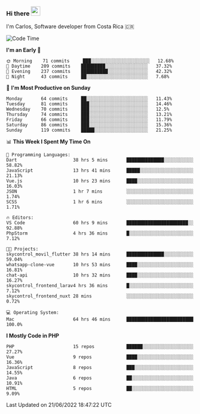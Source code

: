 ### Hi there <img src="https://media.giphy.com/media/hvRJCLFzcasrR4ia7z/giphy.gif" width="25px">

I'm Carlos, Software developer from Costa Rica 🇨🇷

<!--START_SECTION:waka-->
![Code Time](http://img.shields.io/badge/Code%20Time-0%20secs-blue)

**I'm an Early 🐤** 

```text
🌞 Morning    71 commits     ███░░░░░░░░░░░░░░░░░░░░░░   12.68% 
🌆 Daytime    209 commits    █████████░░░░░░░░░░░░░░░░   37.32% 
🌃 Evening    237 commits    ██████████░░░░░░░░░░░░░░░   42.32% 
🌙 Night      43 commits     ██░░░░░░░░░░░░░░░░░░░░░░░   7.68%

```
📅 **I'm Most Productive on Sunday** 

```text
Monday       64 commits     ██░░░░░░░░░░░░░░░░░░░░░░░   11.43% 
Tuesday      81 commits     ███░░░░░░░░░░░░░░░░░░░░░░   14.46% 
Wednesday    70 commits     ███░░░░░░░░░░░░░░░░░░░░░░   12.5% 
Thursday     74 commits     ███░░░░░░░░░░░░░░░░░░░░░░   13.21% 
Friday       66 commits     ███░░░░░░░░░░░░░░░░░░░░░░   11.79% 
Saturday     86 commits     ███░░░░░░░░░░░░░░░░░░░░░░   15.36% 
Sunday       119 commits    █████░░░░░░░░░░░░░░░░░░░░   21.25%

```


📊 **This Week I Spent My Time On** 

```text
💬 Programming Languages: 
Dart                     38 hrs 5 mins       ██████████████░░░░░░░░░░░   58.82% 
JavaScript               13 hrs 41 mins      █████░░░░░░░░░░░░░░░░░░░░   21.13% 
Vue.js                   10 hrs 23 mins      ████░░░░░░░░░░░░░░░░░░░░░   16.03% 
JSON                     1 hr 7 mins         ░░░░░░░░░░░░░░░░░░░░░░░░░   1.74% 
SCSS                     1 hr 6 mins         ░░░░░░░░░░░░░░░░░░░░░░░░░   1.71%

🔥 Editors: 
VS Code                  60 hrs 9 mins       ███████████████████████░░   92.88% 
PhpStorm                 4 hrs 36 mins       █░░░░░░░░░░░░░░░░░░░░░░░░   7.12%

🐱‍💻 Projects: 
skycontrol_movil_flutter 38 hrs 14 mins      ██████████████░░░░░░░░░░░   59.04% 
whatsapp-clone-vue       10 hrs 53 mins      ████░░░░░░░░░░░░░░░░░░░░░   16.81% 
chat-api                 10 hrs 32 mins      ████░░░░░░░░░░░░░░░░░░░░░   16.27% 
skycontrol_frontend_larav4 hrs 36 mins       █░░░░░░░░░░░░░░░░░░░░░░░░   7.12% 
skycontrol_frontend_nuxt 28 mins             ░░░░░░░░░░░░░░░░░░░░░░░░░   0.72%

💻 Operating System: 
Mac                      64 hrs 46 mins      █████████████████████████   100.0%

```

**I Mostly Code in PHP** 

```text
PHP                      15 repos            ██████░░░░░░░░░░░░░░░░░░░   27.27% 
Vue                      9 repos             ████░░░░░░░░░░░░░░░░░░░░░   16.36% 
JavaScript               8 repos             ███░░░░░░░░░░░░░░░░░░░░░░   14.55% 
Java                     6 repos             ██░░░░░░░░░░░░░░░░░░░░░░░   10.91% 
HTML                     5 repos             ██░░░░░░░░░░░░░░░░░░░░░░░   9.09%

```



 Last Updated on 21/06/2022 18:47:22 UTC
<!--END_SECTION:waka-->
